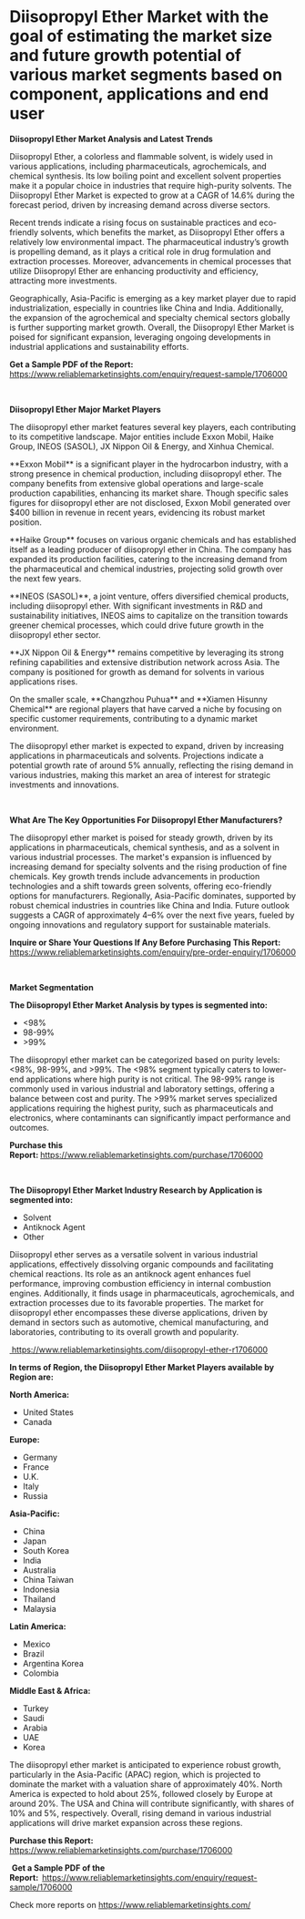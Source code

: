 <p><h1>Diisopropyl Ether Market with the goal of estimating the market size and future growth potential of various market segments based on component, applications and end user</h1></p><p><strong>Diisopropyl Ether Market Analysis and Latest Trends</strong></p>
<p><p>Diisopropyl Ether, a colorless and flammable solvent, is widely used in various applications, including pharmaceuticals, agrochemicals, and chemical synthesis. Its low boiling point and excellent solvent properties make it a popular choice in industries that require high-purity solvents. The Diisopropyl Ether Market is expected to grow at a CAGR of 14.6% during the forecast period, driven by increasing demand across diverse sectors.</p><p>Recent trends indicate a rising focus on sustainable practices and eco-friendly solvents, which benefits the market, as Diisopropyl Ether offers a relatively low environmental impact. The pharmaceutical industry’s growth is propelling demand, as it plays a critical role in drug formulation and extraction processes. Moreover, advancements in chemical processes that utilize Diisopropyl Ether are enhancing productivity and efficiency, attracting more investments.</p><p>Geographically, Asia-Pacific is emerging as a key market player due to rapid industrialization, especially in countries like China and India. Additionally, the expansion of the agrochemical and specialty chemical sectors globally is further supporting market growth. Overall, the Diisopropyl Ether Market is poised for significant expansion, leveraging ongoing developments in industrial applications and sustainability efforts.</p></p>
<p><strong>Get a Sample PDF of the Report:&nbsp;</strong> <a href="https://www.reliablemarketinsights.com/enquiry/request-sample/1706000?utm_campaign=2179&utm_medium=2&utm_source=Github&utm_content=ia&utm_term=27032025&utm_id=diisopropyl-ether">https://www.reliablemarketinsights.com/enquiry/request-sample/1706000</a></p>
<p>&nbsp;</p>
<p><strong>Diisopropyl Ether Major Market Players</strong></p>
<p><p>The diisopropyl ether market features several key players, each contributing to its competitive landscape. Major entities include Exxon Mobil, Haike Group, INEOS (SASOL), JX Nippon Oil & Energy, and Xinhua Chemical.</p><p>**Exxon Mobil** is a significant player in the hydrocarbon industry, with a strong presence in chemical production, including diisopropyl ether. The company benefits from extensive global operations and large-scale production capabilities, enhancing its market share. Though specific sales figures for diisopropyl ether are not disclosed, Exxon Mobil generated over $400 billion in revenue in recent years, evidencing its robust market position.</p><p>**Haike Group** focuses on various organic chemicals and has established itself as a leading producer of diisopropyl ether in China. The company has expanded its production facilities, catering to the increasing demand from the pharmaceutical and chemical industries, projecting solid growth over the next few years.</p><p>**INEOS (SASOL)**, a joint venture, offers diversified chemical products, including diisopropyl ether. With significant investments in R&D and sustainability initiatives, INEOS aims to capitalize on the transition towards greener chemical processes, which could drive future growth in the diisopropyl ether sector.</p><p>**JX Nippon Oil & Energy** remains competitive by leveraging its strong refining capabilities and extensive distribution network across Asia. The company is positioned for growth as demand for solvents in various applications rises.</p><p>On the smaller scale, **Changzhou Puhua** and **Xiamen Hisunny Chemical** are regional players that have carved a niche by focusing on specific customer requirements, contributing to a dynamic market environment.</p><p>The diisopropyl ether market is expected to expand, driven by increasing applications in pharmaceuticals and solvents. Projections indicate a potential growth rate of around 5% annually, reflecting the rising demand in various industries, making this market an area of interest for strategic investments and innovations.</p></p>
<p>&nbsp;</p>
<p><strong>What Are The Key Opportunities For Diisopropyl Ether Manufacturers?</strong></p>
<p><p>The diisopropyl ether market is poised for steady growth, driven by its applications in pharmaceuticals, chemical synthesis, and as a solvent in various industrial processes. The market's expansion is influenced by increasing demand for specialty solvents and the rising production of fine chemicals. Key growth trends include advancements in production technologies and a shift towards green solvents, offering eco-friendly options for manufacturers. Regionally, Asia-Pacific dominates, supported by robust chemical industries in countries like China and India. Future outlook suggests a CAGR of approximately 4–6% over the next five years, fueled by ongoing innovations and regulatory support for sustainable materials.</p></p>
<p><strong>Inquire or Share Your Questions If Any Before Purchasing This Report:</strong> <a href="https://www.reliablemarketinsights.com/enquiry/pre-order-enquiry/1706000?utm_campaign=2179&utm_medium=2&utm_source=Github&utm_content=ia&utm_term=27032025&utm_id=diisopropyl-ether">https://www.reliablemarketinsights.com/enquiry/pre-order-enquiry/1706000</a></p>
<p>&nbsp;</p>
<p><strong>Market Segmentation</strong></p>
<p><strong>The Diisopropyl Ether Market Analysis by types is segmented into:</strong></p>
<p><ul><li><98%</li><li>98-99%</li><li>>99%</li></ul></p>
<p><p>The diisopropyl ether market can be categorized based on purity levels: <98%, 98-99%, and >99%. The <98% segment typically caters to lower-end applications where high purity is not critical. The 98-99% range is commonly used in various industrial and laboratory settings, offering a balance between cost and purity. The >99% market serves specialized applications requiring the highest purity, such as pharmaceuticals and electronics, where contaminants can significantly impact performance and outcomes.</p></p>
<p><strong>Purchase this Report:&nbsp;</strong><a href="https://www.reliablemarketinsights.com/purchase/1706000?utm_campaign=2179&utm_medium=2&utm_source=Github&utm_content=ia&utm_term=27032025&utm_id=diisopropyl-ether">https://www.reliablemarketinsights.com/purchase/1706000</a></p>
<p>&nbsp;</p>
<p><strong>The Diisopropyl Ether Market Industry Research by Application is segmented into:</strong></p>
<p><ul><li>Solvent</li><li>Antiknock Agent</li><li>Other</li></ul></p>
<p><p>Diisopropyl ether serves as a versatile solvent in various industrial applications, effectively dissolving organic compounds and facilitating chemical reactions. Its role as an antiknock agent enhances fuel performance, improving combustion efficiency in internal combustion engines. Additionally, it finds usage in pharmaceuticals, agrochemicals, and extraction processes due to its favorable properties. The market for diisopropyl ether encompasses these diverse applications, driven by demand in sectors such as automotive, chemical manufacturing, and laboratories, contributing to its overall growth and popularity.</p></p>
<p><a href="https://www.reliablemarketinsights.com/diisopropyl-ether-r1706000?utm_campaign=2179&utm_medium=2&utm_source=Github&utm_content=ia&utm_term=27032025&utm_id=diisopropyl-ether">&nbsp;https://www.reliablemarketinsights.com/diisopropyl-ether-r1706000</a></p>
<p><strong>In terms of Region, the Diisopropyl Ether Market Players available by Region are:</strong></p>
<p>
    <p> <strong> North America: </strong>
        <ul>
            <li>United States</li>
            <li>Canada</li>
        </ul>
        </p> 
    <p> <strong> Europe: </strong>
        <ul>
            <li>Germany</li>
            <li>France</li>
            <li>U.K.</li>
            <li>Italy</li>
            <li>Russia</li>
        </ul>
        </p> 
    <p> <strong> Asia-Pacific: </strong>
        <ul>
            <li>China</li>
            <li>Japan</li>
            <li>South Korea</li>
            <li>India</li>
            <li>Australia</li>
            <li>China Taiwan</li>
            <li>Indonesia</li>
            <li>Thailand</li>
            <li>Malaysia</li>
        </ul>
        </p> 
    <p> <strong> Latin America: </strong>
        <ul>
            <li>Mexico</li>
            <li>Brazil</li>
            <li>Argentina Korea</li>
            <li>Colombia</li>
        </ul>
        </p> 
    <p> <strong> Middle East & Africa: </strong>
        <ul>
            <li>Turkey</li>
            <li>Saudi</li>
            <li>Arabia</li>
            <li>UAE</li>
            <li>Korea</li>
        </ul>
    </p>
    </p>
<p><p>The diisopropyl ether market is anticipated to experience robust growth, particularly in the Asia-Pacific (APAC) region, which is projected to dominate the market with a valuation share of approximately 40%. North America is expected to hold about 25%, followed closely by Europe at around 20%. The USA and China will contribute significantly, with shares of 10% and 5%, respectively. Overall, rising demand in various industrial applications will drive market expansion across these regions.</p></p>
<p><strong>Purchase this Report: </strong><a href="https://www.reliablemarketinsights.com/purchase/1706000?utm_campaign=2179&utm_medium=2&utm_source=Github&utm_content=ia&utm_term=27032025&utm_id=diisopropyl-ether">https://www.reliablemarketinsights.com/purchase/1706000</a></p>
<p>&nbsp;<strong>Get a Sample PDF of the Report:&nbsp;&nbsp;</strong><a href="https://www.reliablemarketinsights.com/enquiry/request-sample/1706000?utm_campaign=2179&utm_medium=2&utm_source=Github&utm_content=ia&utm_term=27032025&utm_id=diisopropyl-ether">https://www.reliablemarketinsights.com/enquiry/request-sample/1706000</a></p>
<p><strong></strong></p>
<p>Check more reports on <a href="https://www.reliablemarketinsights.com/?utm_campaign=2179&utm_medium=2&utm_source=Github&utm_content=ia&utm_term=27032025&utm_id=diisopropyl-ether">https://www.reliablemarketinsights.com/</a></p>